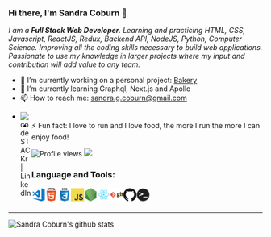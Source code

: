### Hi there, I'm Sandra Coburn 👋

<p><em>I am a <strong>Full Stack Web Developer</strong>. Learning and practicing HTML, CSS, Javascript, ReactJS, Redux, Backend API, NodeJS, Python, Computer Science. Improving all the coding skills necessary to build web applications. Passionate to use my knowledge in larger projects where my input and contribution will add value to any team. </em></p>


-  🔭 I’m currently working on a personal project: [Bakery](https://github.com/SandraCoburn/bakery-shopping)
- 🌱 I’m currently learning Graphql, Next.js and Apollo
- 📫  How to reach me: sandra.g.coburn@gmail.com
<!-- - 😄 Pronouns: ... -->
- [<img align="left" alt="codeSTACKr | LinkedIn" width="22px" src="https://cdn.jsdelivr.net/npm/simple-icons@v3/icons/linkedin.svg" />](https://www.linkedin.com/in/sandra-borunda-coburn/)
- ⚡ Fun fact: I love to run and I love food, the more I run the more I can enjoy food!

<!-- ### Connect with me:
<img align="left" alt="codeSTACKr | LinkedIn" width="22px" src="https://cdn.jsdelivr.net/npm/simple-icons@v3/icons/linkedin.svg" /> -->

![Profile views](https://gpvc.arturio.dev/SandraCoburn)  <img src="https://img.shields.io/github/followers/SandraCoburn?label=Follow" style=" float:left, margin-right:10px" />

### Language and Tools:

<img align="left" alt="Visual Studio Code" width="26px" src="https://raw.githubusercontent.com/github/explore/80688e429a7d4ef2fca1e82350fe8e3517d3494d/topics/visual-studio-code/visual-studio-code.png" />
<img align="left" alt="HTML5" width="26px" src="https://raw.githubusercontent.com/github/explore/80688e429a7d4ef2fca1e82350fe8e3517d3494d/topics/html/html.png" />
<img align="left" alt="CSS3" width="26px" src="https://raw.githubusercontent.com/github/explore/80688e429a7d4ef2fca1e82350fe8e3517d3494d/topics/css/css.png" />
<img align="left" alt="JavaScript" width="26px" src="https://raw.githubusercontent.com/github/explore/80688e429a7d4ef2fca1e82350fe8e3517d3494d/topics/javascript/javascript.png" />
<img align="left" alt="Node.js" width="26px" src="https://raw.githubusercontent.com/github/explore/80688e429a7d4ef2fca1e82350fe8e3517d3494d/topics/nodejs/nodejs.png" />
<img align="left" alt="React" width="26px" src="https://raw.githubusercontent.com/github/explore/80688e429a7d4ef2fca1e82350fe8e3517d3494d/topics/react/react.png" />
<img align="left" alt="Git" width="26px" src="https://raw.githubusercontent.com/github/explore/80688e429a7d4ef2fca1e82350fe8e3517d3494d/topics/git/git.png" />
<img align="left" alt="GitHub" width="26px" src="https://raw.githubusercontent.com/github/explore/78df643247d429f6cc873026c0622819ad797942/topics/github/github.png" />
<img align="left" alt="Terminal" width="26px" src="https://raw.githubusercontent.com/github/explore/80688e429a7d4ef2fca1e82350fe8e3517d3494d/topics/terminal/terminal.png" />
<br>
<br />
<!-- comment -->
<!-- [linkedin]: https://www.linkedin.com/in/sandra-borunda-coburn/ -->
<!-- end -->

---
![Sandra Coburn's github stats](https://github-readme-stats.vercel.app/api?username=SandraCoburn&show_icons=true&title_color=fff&icon_color=79ff97&text_color=9f9f9f&bg_color=151515)
